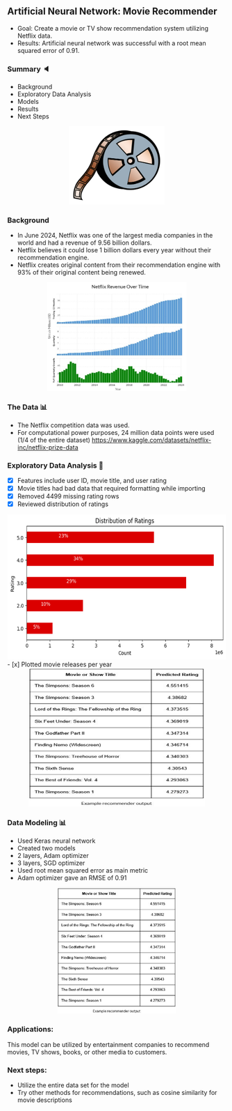 ## Artificial Neural Network: Movie Recommender
* Goal: Create a movie or TV show recommendation system utilizing Netflix data.
* Results: Artificial neural network was successful with a root mean squared error of 0.91.

### Summary :speaker:
* Background
* Exploratory Data Analysis
* Models
* Results
* Next Steps

<div align="center">
  <a href="https://github.com/jedh2/movie_recommender">
    <img src="images/movie.jpeg" alt="Logo" width="220" height="180">
  </a>
</div>

### Background 
* In June 2024, Netflix was one of the largest media companies in the world and had a revenue of 9.56 billion dollars.
* Netflix believes it could lose 1 billion dollars every year without their recommendation engine.
* Netflix creates original content from their recommendation engine with 93% of their original content being renewed.

<div align="center">
  <a href="https://github.com/jedh2/movie_recommender">
    <img src="images/revenue.jpg" alt="Logo" width="322" height="250">
  </a>
</div>

### The Data :bar_chart:
* The Netflix competition data was used.
* For computational power purposes, 24 million data points were used (1/4 of the entire dataset)
https://www.kaggle.com/datasets/netflix-inc/netflix-prize-data

### Exploratory Data Analysis :paperclip: 
- [x] Features include user ID, movie title, and user rating
- [x] Movie titles had bad data that required formatting while importing
- [x] Removed 4499 missing rating rows
- [x] Reviewed distribution of ratings
<div align="center">
  <a href="https://github.com/jedh2/movie_recommender/blob/main/images/ratings.png">
    <img src="images/ratings.png" alt="Logo" width="691" height="333">
  </a>
</div>
- [x] Plotted movie releases per year
<div align="center">
  <a href="https://github.com/jedh2/movie_recommender/blob/main/images/year.png">
    <img src="images/results.jpg" alt="Logo" width="406" height="318">
  </a>
</div>

### Data Modeling :bar_chart:
* Used Keras neural network
* Created two models
* 2 layers, Adam optimizer
* 3 layers, SGD optimizer
* Used root mean squared error as main metric
* Adam optimizer gave an RMSE of 0.91 

<div align="center">
  <a href="https://github.com/jedh2/movie_recommender/blob/main/images/results.jpg">
    <img src="images/results.jpg" alt="Logo" width="274" height="290">
  </a>
</div>

### Applications:
This model can be utilized by entertainment companies to recommend movies, TV shows, books, or other media to customers.

### Next steps:
* Utilize the entire data set for the model
* Try other methods for recommendations, such as cosine similarity for movie descriptions





 


















